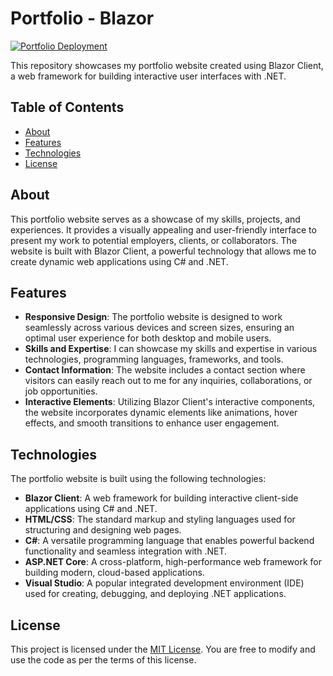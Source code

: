 # Portfolio - Blazor

[![Portfolio Deployment](https://github.com/mharris15/Portfolio/actions/workflows/main.yml/badge.svg?branch=master)](https://github.com/mharris15/Portfolio/actions/workflows/main.yml)

This repository showcases my portfolio website created using Blazor Client, a web framework for building interactive user interfaces with .NET. 

## Table of Contents

- [About](#about)
- [Features](#features)
- [Technologies](#technologies)
- [License](#license)

## About  

This portfolio website serves as a showcase of my skills, projects, and experiences. It provides a visually appealing and user-friendly interface to present my work to potential employers, clients, or collaborators. The website is built with Blazor Client, a powerful technology that allows me to create dynamic web applications using C# and .NET.

## Features

- **Responsive Design**: The portfolio website is designed to work seamlessly across various devices and screen sizes, ensuring an optimal user experience for both desktop and mobile users.
- **Skills and Expertise**: I can showcase my skills and expertise in various technologies, programming languages, frameworks, and tools.
- **Contact Information**: The website includes a contact section where visitors can easily reach out to me for any inquiries, collaborations, or job opportunities.
- **Interactive Elements**: Utilizing Blazor Client's interactive components, the website incorporates dynamic elements like animations, hover effects, and smooth transitions to enhance user engagement.

## Technologies

The portfolio website is built using the following technologies:

- **Blazor Client**: A web framework for building interactive client-side applications using C# and .NET.
- **HTML/CSS**: The standard markup and styling languages used for structuring and designing web pages.
- **C#**: A versatile programming language that enables powerful backend functionality and seamless integration with .NET.
- **ASP.NET Core**: A cross-platform, high-performance web framework for building modern, cloud-based applications.
- **Visual Studio**: A popular integrated development environment (IDE) used for creating, debugging, and deploying .NET applications.

## License

This project is licensed under the [MIT License](https://github.com/jame581/Portfolio/blob/master/LICENSE.txt). You are free to modify and use the code as per the terms of this license.
